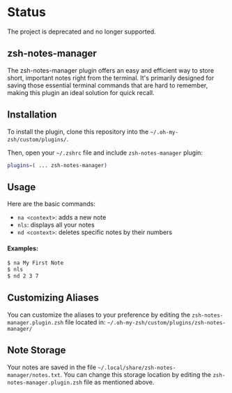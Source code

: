 # Status

The project is deprecated and no longer supported.

## zsh-notes-manager

The zsh-notes-manager plugin offers an easy and efficient way to store short, important notes right from the terminal. It's primarily designed for saving those essential terminal commands that are hard to remember, making this plugin an ideal solution for quick recall.

## Installation

To install the plugin, clone this repository into the `~/.oh-my-zsh/custom/plugins/`.

Then, open your `~/.zshrc` file and include `zsh-notes-manager` plugin:

```zsh
plugins=( ... zsh-notes-manager)
```

## Usage

Here are the basic commands:
- `na <context>`: adds a new note
- `nls`: displays all your notes
- `nd <context>`: deletes specific notes by their numbers

#### Examples:

```zsh
$ na My First Note
$ nls
$ nd 2 3 7
```

## Customizing Aliases

You can customize the aliases to your preference by editing the `zsh-notes-manager.plugin.zsh` file located in: `~/.oh-my-zsh/custom/plugins/zsh-notes-manager/`

## Note Storage

Your notes are saved in the file `~/.local/share/zsh-notes-manager/notes.txt`. You can change this storage location by editing the `zsh-notes-manager.plugin.zsh` file as mentioned above.
